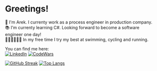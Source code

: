 # Greetings!

👋 I'm Arek. I currenty work as a process engineer in production company.  
📚 I'm currenty learning C#. Looking forward to become a software engineer one day!  
🏊‍♀️🚴‍♂️🏃‍♂️ In my free time I try my best at swimming, cycling and running.  




<!---
Languages and tech stack: (tech stack or tools?)
--->

<!--- icons: 40x40 --->
You can find me here:  
[![LinkedIn](https://user-images.githubusercontent.com/98057823/208238608-54e3bfff-23a2-4716-a42f-1f7a04860b2b.png)](https://www.linkedin.com/in/arekjg/)
[![CodeWars](https://user-images.githubusercontent.com/98057823/208774875-f3fa5b2c-ab07-4c98-84a3-a5e5a49cd8db.png)](https://www.codewars.com/users/arekjg)
<!---
[![Strava](https://user-images.githubusercontent.com/98057823/208238595-ffc28298-4e59-4d5a-9763-c647633676d9.png)](https://www.strava.com/athletes/8749378)
--->


[![GitHub Streak](https://streak-stats.demolab.com?user=arekjg&theme=dark&border_radius=5)](https://git.io/streak-stats)
[![Top Langs](https://github-readme-stats.vercel.app/api/top-langs/?username=arekjg&theme=dark&layout=compact&langs_count=10)](https://github.com/anuraghazra/github-readme-stats)


<!---
![](./profile-3d-contrib/profile-night-view.svg)
--->
